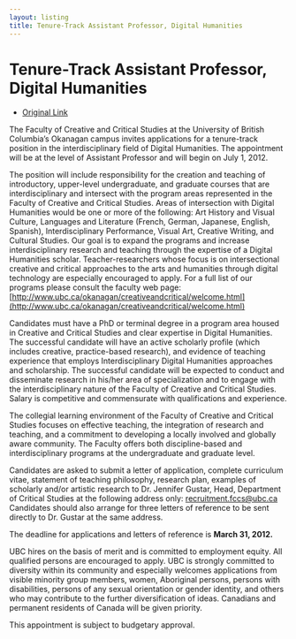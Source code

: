 ```yaml
---
layout: listing
title: Tenure-Track Assistant Professor, Digital Humanities
---
```



# Tenure-Track Assistant Professor, Digital Humanities

* [Original Link](http://www.ubc.ca/okanagan/hr/careers/faculty/tenuretrack.html#fccs)


The Faculty of Creative and Critical Studies at the University of British Columbia’s Okanagan campus invites applications for a tenure-track position in the interdisciplinary field of Digital Humanities. The appointment will be at the level of Assistant Professor and will begin on July 1, 2012. 

The position will include responsibility for the creation and teaching of introductory, upper-level undergraduate, and graduate courses that are interdisciplinary and intersect with the program areas represented in the Faculty of Creative and Critical Studies. Areas of intersection with Digital Humanities would be one or more of the following: Art History and Visual Culture, Languages and Literature (French, German, Japanese, English, Spanish), Interdisciplinary Performance, Visual Art, Creative Writing, and Cultural Studies. Our goal is to expand the programs and increase interdisciplinary research and teaching through the expertise of a Digital Humanities scholar. Teacher-researchers whose focus is on intersectional creative and critical approaches to the arts and humanities through digital technology are especially encouraged to apply. For a full list of our programs please consult the faculty web page: [http://www.ubc.ca/okanagan/creativeandcritical/welcome.html](http://www.ubc.ca/okanagan/creativeandcritical/welcome.html) 

Candidates must have a PhD or terminal degree in a program area housed in Creative and Critical Studies and clear expertise in Digital Humanities. The successful candidate will have an active scholarly profile (which includes creative, practice-based research), and evidence of teaching experience that employs Interdisciplinary Digital Humanities approaches and scholarship. The successful candidate will be expected to conduct and disseminate research in his/her area of specialization and to engage with the interdisciplinary nature of the Faculty of Creative and Critical Studies. Salary is competitive and commensurate with qualifications and experience. 

The collegial learning environment of the Faculty of Creative and Critical Studies focuses on effective teaching, the integration of research and teaching, and a commitment to developing a locally involved and globally aware community. The Faculty offers both discipline-based and interdisciplinary programs at the undergraduate and graduate level. 

Candidates are asked to submit a letter of application, complete curriculum vitae, statement of teaching philosophy, research plan, examples of scholarly and/or artistic research to Dr. Jennifer Gustar, Head, Department of Critical Studies at the following address only: recruitment.fccs@ubc.ca  Candidates should also arrange for three letters of reference to be sent directly to Dr. Gustar at the same address. 

The deadline for applications and letters of reference is **March 31, 2012.**

UBC hires on the basis of merit and is committed to employment equity. All qualified persons are encouraged to apply. UBC is strongly committed to diversity within its community and especially welcomes applications from visible minority group members, women, Aboriginal persons, persons with disabilities, persons of any sexual orientation or gender identity, and others who may contribute to the further diversification of ideas. Canadians and permanent residents of Canada will be given priority.

This appointment is subject to budgetary approval.

